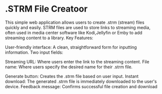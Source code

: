 # .STRM File Creatoor
This simple web application allows users to create .strm (stream) files quickly and easily. STRM files are used to store links to streaming media, often used in media center software like Kodi,Jellyfin or Emby to add streaming content to a library.
Key Features:

User-friendly interface: A clean, straightforward form for inputting information.
Two input fields:

Streaming URL: Where users enter the link to the streaming content.
File name: Where users specify the desired name for their .strm file.


Generate button: Creates the .strm file based on user input.
Instant download: The generated .strm file is immediately downloaded to the user's device.
Feedback message: Confirms successful file creation and download
